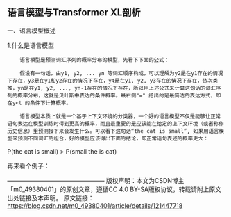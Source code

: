 ## 语言模型与Transformer XL剖析


一、语言模型概述

1.什么是语言模型

        语言模型是预测词汇序列的概率分布的模型，先看下下面的公式：

        假设有一句话，由y1, y2, ... yn 等词汇顺序构成，可以理解为y2是在y1存在的情况下存在，y3是在y1和y2存在的情况下存在，y4是在y1, y2, y3存在的情况下存在，依次类推，yn是在y1, y2, ..., yn-1存在的情况下存在，所以用上述公式来计算这句话的词汇序列的概率分布，这就是贝叶斯中表达的条件概率。最右侧"=" 给出的是最简洁的表达方式，即在y<t 的条件下计算概率。

        语言模型本质上就是一个基于上下文环境的分类器，一个好的语言模型不仅是能够让正常语句表达在模型训练时得到更高的概率，而且最重要的是应该能在给定的上下文环境（或者称作历史信息）里预测接下来会发生什么。可以看下这句话“the cat is small”, 如果用语言模型来预测不同词汇的组合，好的模型应该得出下面的结论，即正常语句表述的概率更大：

P(the cat is small) > P(small the is cat)

再来看个例子：


————————————————
版权声明：本文为CSDN博主「m0_49380401」的原创文章，遵循CC 4.0 BY-SA版权协议，转载请附上原文出处链接及本声明。
原文链接：https://blog.csdn.net/m0_49380401/article/details/121447718
